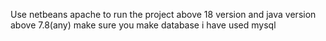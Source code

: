 Use netbeans apache to run the project above 18 version and java version above 7.8(any) make sure you make database i have used mysql 
